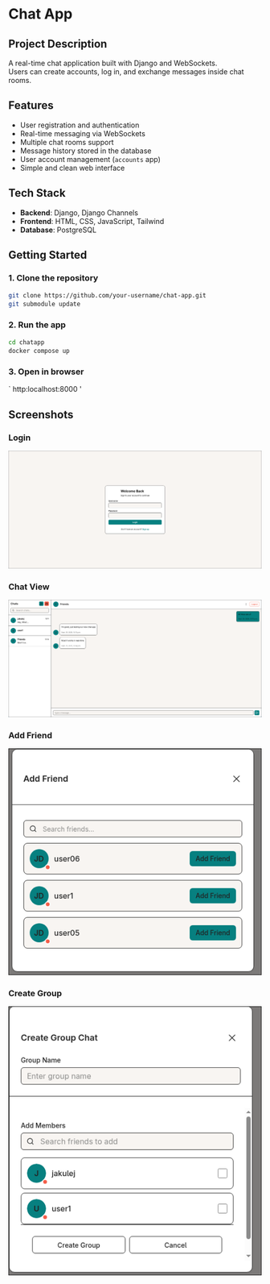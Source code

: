 
# Chat App

## Project Description
A real-time chat application built with Django and WebSockets.  
Users can create accounts, log in, and exchange messages inside chat rooms.  

## Features
- User registration and authentication  
- Real-time messaging via WebSockets  
- Multiple chat rooms support  
- Message history stored in the database  
- User account management (`accounts` app)  
- Simple and clean web interface  

## Tech Stack
- **Backend**: Django, Django Channels  
- **Frontend**: HTML, CSS, JavaScript, Tailwind 
- **Database**: PostgreSQL  

## Getting Started

### 1. Clone the repository
```bash
git clone https://github.com/your-username/chat-app.git
git submodule update
```
### 2. Run the app
```bash
cd chatapp
docker compose up
```
### 3. Open in browser
` http:localhost:8000 '

## Screenshots
### Login
![Login Page](doc/images/login.png)
### Chat View
![Chat Room](doc/images/chat.png)
### Add Friend
![Add Friend](doc/images/friends.png)
### Create Group
![Add Group](doc/images/group.png)
